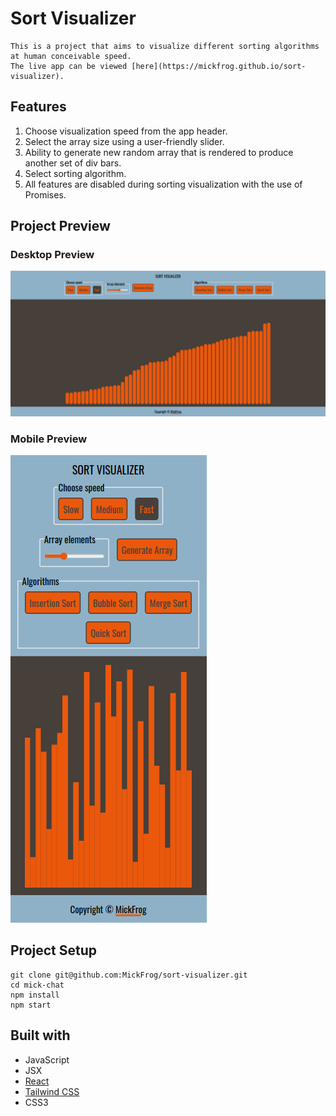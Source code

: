 # Sort Visualizer

    This is a project that aims to visualize different sorting algorithms at human conceivable speed.
    The live app can be viewed [here](https://mickfrog.github.io/sort-visualizer).

## Features

1. Choose visualization speed from the app header.
2. Select the array size using a user-friendly slider.
3. Ability to generate new random array that is rendered to produce another set of div bars.
4. Select sorting algorithm.
5. All features are disabled during sorting visualization with the use of Promises.

## Project Preview

### Desktop Preview

![desktop Preview](./public/sortDesktop.png)

### Mobile Preview

![mobile Preview](./public/sortMobile.png)

## Project Setup

```
git clone git@github.com:MickFrog/sort-visualizer.git
cd mick-chat
npm install
npm start
```

## Built with

- JavaScript
- JSX
- [React](https://reactjs.org/)
- [Tailwind CSS](https://tailwindcss.com/)
- CSS3
